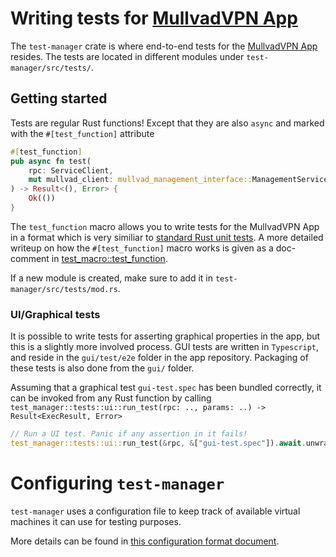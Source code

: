 # Writing tests for [MullvadVPN App](https://github.com/mullvad/mullvadvpn-app/)

The `test-manager` crate is where end-to-end tests for the [MullvadVPN
App](https://github.com/mullvad/mullvadvpn-app/) resides. The tests are located
in different modules under `test-manager/src/tests/`.

## Getting started

Tests are regular Rust functions! Except that they are also `async` and marked
with the `#[test_function]` attribute

```rust
#[test_function]
pub async fn test(
    rpc: ServiceClient,
    mut mullvad_client: mullvad_management_interface::ManagementServiceClient,
) -> Result<(), Error> {
    Ok(())
}
```

The `test_function` macro allows you to write tests for the MullvadVPN App in a
format which is very similiar to [standard Rust unit
tests](https://doc.rust-lang.org/book/ch11-01-writing-tests.html). A more
detailed writeup on how the `#[test_function]` macro works is given as a
doc-comment in [test_macro::test_function](./test_macro/src/lib.rs).

If a new module is created, make sure to add it in
`test-manager/src/tests/mod.rs`.

### UI/Graphical tests

It is possible to write tests for asserting graphical properties in the app, but
this is a slightly more involved process. GUI tests are written in `Typescript`,
and reside in the `gui/test/e2e` folder in the app repository. Packaging of
these tests is also done from the `gui/` folder.

Assuming that a graphical test `gui-test.spec` has been bundled correctly, it
can be invoked from any Rust function by calling
`test_manager::tests::ui::run_test(rpc:
.., params: ..) -> Result<ExecResult,
Error>`

```rust
// Run a UI test. Panic if any assertion in it fails!
test_manager::tests::ui::run_test(&rpc, &["gui-test.spec"]).await.unwrap()
```

# Configuring `test-manager`

`test-manager` uses a configuration file to keep track of available virtual machines it can use for testing purposes.

More details can be found in [this configuration format document](./docs/config.md).
